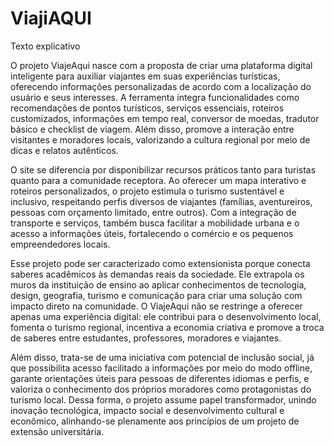 # ViajiAQUI
Texto explicativo

O projeto ViajeAqui nasce com a proposta de criar uma plataforma digital inteligente para auxiliar viajantes em suas experiências turísticas, oferecendo informações personalizadas de acordo com a localização do usuário e seus interesses. A ferramenta integra funcionalidades como recomendações de pontos turísticos, serviços essenciais, roteiros customizados, informações em tempo real, conversor de moedas, tradutor básico e checklist de viagem. Além disso, promove a interação entre visitantes e moradores locais, valorizando a cultura regional por meio de dicas e relatos autênticos.

O site se diferencia por disponibilizar recursos práticos tanto para turistas quanto para a comunidade receptora. Ao oferecer um mapa interativo e roteiros personalizados, o projeto estimula o turismo sustentável e inclusivo, respeitando perfis diversos de viajantes (famílias, aventureiros, pessoas com orçamento limitado, entre outros). Com a integração de transporte e serviços, também busca facilitar a mobilidade urbana e o acesso a informações úteis, fortalecendo o comércio e os pequenos empreendedores locais.

Esse projeto pode ser caracterizado como extensionista porque conecta saberes acadêmicos às demandas reais da sociedade. Ele extrapola os muros da instituição de ensino ao aplicar conhecimentos de tecnologia, design, geografia, turismo e comunicação para criar uma solução com impacto direto na comunidade. O ViajeAqui não se restringe a oferecer apenas uma experiência digital: ele contribui para o desenvolvimento local, fomenta o turismo regional, incentiva a economia criativa e promove a troca de saberes entre estudantes, professores, moradores e viajantes.

Além disso, trata-se de uma iniciativa com potencial de inclusão social, já que possibilita acesso facilitado a informações por meio do modo offline, garante orientações úteis para pessoas de diferentes idiomas e perfis, e valoriza o conhecimento dos próprios moradores como protagonistas do turismo local. Dessa forma, o projeto assume papel transformador, unindo inovação tecnológica, impacto social e desenvolvimento cultural e econômico, alinhando-se plenamente aos princípios de um projeto de extensão universitária.
